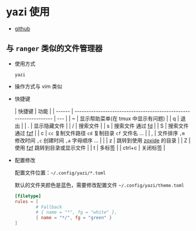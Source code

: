 # yazi 使用

- [github](https://github.com/sxyazi/yazi)

## 与 `ranger` 类似的文件管理器

- 使用方式

  `yazi`

- 操作方式与 vim 类似

- 快捷键

  | 快捷键 | 功能                                                              |
  | ------ | ----------------------------------------------------------------- | --- |
  | ~      | 显示帮助菜单(在 tmux 中显示有问题)                                |
  | q      | 退出                                                              |
  | .      | 显示隐藏文件                                                      |
  | /      | 搜索文件                                                          |
  | s      | 搜索文件 通过 [fd](https://github.com/sharkdp/fd)                 |
  | S      | 搜索文件 通过 [fzf](https://github.com/junegunn/fzf)              |
  | c      | `cc` 复制文件路径 `cd` 复制目录 `cf` 文件名 ...                   |
  | ,      | 文件排序 `,m` 修改时间 `,c` 创建时间 `,a` 字母顺序 ...            |     |
  | z      | 跳转到使用 [zoxide](https://github.com/ajeetdsouza/zoxide) 的目录 |
  | Z      | 使用 [fzf](https://github.com/junegunn/fzf) 跳转到目录或显示文件  |
  | t      | 多标签                                                            |
  | ctrl+c | 关闭标签                                                          |

- 配置修改

  配置文件位置：`~/.config/yazi/*.toml`

  默认的文件夹颜色是蓝色，需要修改配置文件 `~/.config/yazi/theme.toml`

  ```toml
  [filetype]
  rules = [
          # Fallback
          # { name = "*", fg = "white" },
          { name = "*/", fg = "green" }
  ]
  ```
